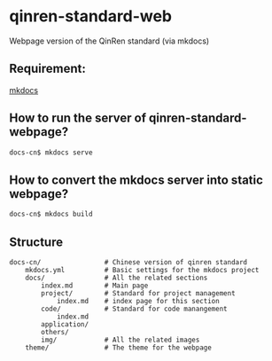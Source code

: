 # qinren-standard-web
Webpage version of the QinRen standard (via mkdocs)

## Requirement:

[mkdocs](https://www.mkdocs.org/)

## How to run the server of qinren-standard-webpage?

```bash
docs-cn$ mkdocs serve
```

## How to convert the mkdocs server into static webpage?

```bash
docs-cn$ mkdocs build
```

## Structure

```
docs-cn/				# Chinese version of qinren standard
	mkdocs.yml 			# Basic settings for the mkdocs project
	docs/				# All the related sections 
		index.md 		# Main page
		project/		# Standard for project management
			index.md 	# index page for this section
		code/			# Standard for code manangement
			index.md
		application/
		others/	
		img/			# All the related images
	theme/				# The theme for the webpage

```